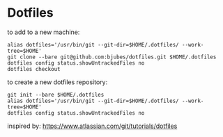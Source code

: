 # Dotfiles

to add to a new machine:
```
alias dotfiles='/usr/bin/git --git-dir=$HOME/.dotfiles/ --work-tree=$HOME'
git clone --bare git@github.com:bjubes/dotfiles.git $HOME/.dotfiles
dotfiles config status.showUntrackedFiles no
dotfiles checkout
```

to create a new dotfiles repository:
```
git init --bare $HOME/.dotfiles
alias dotfiles='/usr/bin/git --git-dir=$HOME/.dotfiles/ --work-tree=$HOME'
dotfiles config status.showUntrackedFiles no
```

inspired by: https://www.atlassian.com/git/tutorials/dotfiles
